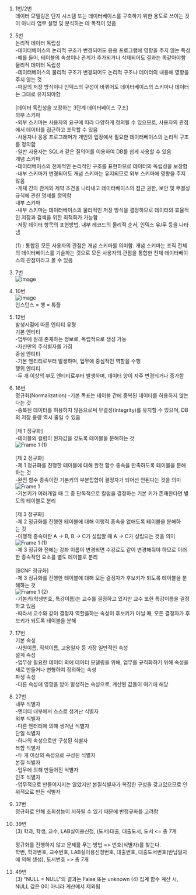 1. 1번/2번<br>
데이터 모델링은 단지 시스템 또는 데이터베이스를 구축하기 위한 용도로 쓰이는 것이 아니라 업무 설명 및 분석하는 데 목적이 있음

2. 5번<br>
논리적 데이터 독립성<br>
-데이터베이스의 논리적 구조가 변경되어도 응용 프로그램에 영향을 주지 않는 특성<br>
-예를 들어, 테이블의 속성이나 관계가 추가되거나 삭제되어도 결과는 똑같아야함<br>
물리적 데이터 독립성<br>
-데이터베이스의 물리적 구조가 변경되어도 논리적 구조나 데이터의 내용에 영향을 주지 않는 것<br>
-파일의 저장 방식이나 인덱스의 구성이 바뀌어도 데이터베이스의 스키마나 데이터는 그대로 유지되야함<br><br>
[데이터 독립성을 보장하는 3단계 데이터베이스 구조]<br>
외부 스키마<br>
-외부 스키마는 사용자의 요구에 따라 다양하게 정의될 수 있으므로, 사용자의 관점에서 데이터를 접근하고 조작할 수 있음<br>
-사용자나 응용 프로그래머가 개인의 입장에서 필요한 데이터베이스의 논리적 구조를 정의함<br>
-일반 사용자는 SQL과 같은 질의어를 이용하여 DB를 쉽게 사용할 수 있음<br>
개념 스키마<br>
-데이터베이스의 전체적인 논리적인 구조를 표현하므로 데이터의 독립성을 보장함<br>
-내부 스키마가 변경되어도 개념 스키마는 유지되므로 외부 스키마에 영향을 주지 않음<br>
-개체 간의 관계와 제약 조건을 나타내고 데이터베이스의 접근 권한, 보안 및 무결성 규칙에 관한 명세를 정의함<br>
내부 스키마<br>
-내부 스키마는 데이터베이스의 물리적인 저장 방식을 결정하므로 데이터의 효율적인 저장과 검색을 위한 최적화가 가능함<br>
-저장 데이터 항목의 표현방법, 내부 레코드의 물리적 순서, 인덱스 유/무 등을 나타냄<br><br>
(1) : 통합된 모든 사용자의 관점은 개념 스키마를 의미함. 개념 스키마는 조직 전체의 데이터베이스를 기술하는 것으로 모든 사용자의 관점을 통합한 전체 데이터베이스의 관점이라고 볼 수 있음

3. 7번<br>
![image](https://github.com/user-attachments/assets/930997cf-1134-43e4-879f-87ec55bcca99)

4. 10번<br>
![image](https://github.com/user-attachments/assets/03e19ebb-a47a-41e0-beb1-862d738e4dc3)<br>
인스턴스 = 행 = 튜플

5. 12번<br>
발생시점에 따른 엔티티 유형<br>
기본 엔티티<br>
-업무에 원래 존재하는 정보로, 독립적으로 생성 가능<br>
-자신만의 주식별자를 가짐<br>
중심 엔티티<br>
-기본 엔티티로부터 발생하며, 업무에 중심적인 역할을 수행<br>
행위 엔티티<br>
-두 개 이상의 부모 엔티티로부터 발생하며, 데이터 양이 자주 변경되거나 증가함

6. 16번<br>
정규화(Normalization)
-기본 목표는 테이블 간에 중복된 데이타를 허용하지 않는다는 것<br>
-중복된 데이터를 허용하지 않음으로써 무결성(Integrity)를 유지할 수 있으며, DB의 저장 용량 역시 줄일 수 있음<br><br>
[제 1 정규화]<br>
-테이블의 컬럼이 원자값을 갖도록 테이블을 분해하는 것<br>
![Frame 1 (1)](https://github.com/user-attachments/assets/0424c447-aacc-40c9-9036-9ba566d77de6)<br><br>
[제 2 정규화]<br>
-제 1 정규화를 진행한 테이블에 대해 완전 함수 종속을 만족하도록 테이블을 분해하는 것<br>
-완전 함수 종속이란 기본키의 부분집합이 결정자가 되어선 안된다는 것을 의미<br>
![Frame 1](https://github.com/user-attachments/assets/347b279b-cdda-4dfe-8dee-c345c064b6dd)<br>
-기본키가 여러개일 때 그 중 단독적으로 칼럼을 결정하는 기본 키가 존재한다면 별도의 테이블로 분리<br><br>
[제 3 정규화]<br>
-제 2 정규화를 진행한 테이블에 대해 이행적 종속을 없애도록 테이블을 분해하는 것<br>
-이행적 종속이란 A -> B, B -> C가 성립할 때 A -> C가 성립되는 것을 의미<br>
![Frame 1 (1)](https://github.com/user-attachments/assets/4d7b7c01-aaf6-46ce-9d3f-885186d5300d)<br>
-제 3 정규화 전에는 강좌 이름이 변경되면 수강료도 같이 변경해줘야 하므로 이러한 종속적인 요소를 별도 테이블로 분리<br><br>
[BCNF 정규화]<br>
-제 3 정규화를 진행한 테이블에 대해 모든 결정자가 후보키가 되도록 테이블을 분해하는 것<br>
![Frame 1 (2)](https://github.com/user-attachments/assets/e194cd5e-62a3-47de-aec5-6a31215f9f37)<br>
-기본키(학생번호, 특강이름)는 교수를 결정하고 있지만 교수 또한 특강이름을 결정하고 있음<br>
-따라서 교수와 같이 결정자 역할을하는 속성이 후보키가 아닐 때, 모든 결정자가 후보키가 되도록 테이블을 분해

7. 17번<br>
기본 속성<br>
-사원이름, 직책이름, 고용일자 등 가장 일반적인 속성<br>
설계 속성<br>
-업무상 필요한 데이터 외에 데이터 모델링을 위해, 업무를 규칙화하기 위해 속성을 새로 만들거나 변형하여 정의하는 속성<br>
파생 속성<br>
-다른 속성에 영향을 받아 발생하는 속성으로, 계산된 값들이 여기에 해당

8. 27번<br>
내부 식별자<br>
-엔터티 내부에서 스스로 생겨난 식별자<br>
외부 식별자<br>
-다른 엔터티에 의해 생겨난 식별자<br>
단일 식별자<br>
-하나의 속성으로만 구성된 식별자<br>
복합 식별자<br>
-두 개 이상의 속성으로 구성된 식별자<br>
본질 식별자<br>
-업무에 의해 만들어진 식별자<br>
인조 식별자<br>
-업무적으로 만들어지지는 않았지만 본질식별자가 복잡한 구성을 갖고있으므로 인위적으로 만든 식별자

9. 37번<br>
정규화로 인해 조회성능이 저하될 수 있기 때문에 반정규화를 고려함

10. 39번<br>
(3) 학과, 학생, 교수, LAB실이용신청, (도서)대출, 대출도서, 도서 <= 총 7개<br><br>
정규화를 진행하지 않고 문제를 푸는 방법 => 번호(식별자)를 찾는다.<br>
학번, 학과번호, 교수번호, LAB실이용신청번호, 대출번호, 대출도서번호(반납일자에 의해 생성), 도서번호 => 총 7개

12. 49번<br>
(3) "NULL = NULL"의 결과는 False 또는 unknown
(4) 집계 함수 계산 시, NULL 값은 0이 아니라 계산에서 제외됨
